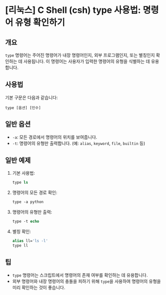 # [리눅스] C Shell (csh) type 사용법: 명령어 유형 확인하기

## 개요
`type` 명령어는 주어진 명령어가 내장 명령어인지, 외부 프로그램인지, 또는 별칭인지 확인하는 데 사용됩니다. 이 명령어는 사용자가 입력한 명령어의 유형을 식별하는 데 유용합니다.

## 사용법
기본 구문은 다음과 같습니다:

```
type [옵션] [인수]
```

## 일반 옵션
- `-a`: 모든 경로에서 명령어의 위치를 보여줍니다.
- `-t`: 명령어의 유형만 출력합니다. (예: `alias`, `keyword`, `file`, `builtin` 등)

## 일반 예제
1. 기본 사용법:
   ```csh
   type ls
   ```

2. 명령어의 모든 경로 확인:
   ```csh
   type -a python
   ```

3. 명령어의 유형만 출력:
   ```csh
   type -t echo
   ```

4. 별칭 확인:
   ```csh
   alias ll='ls -l'
   type ll
   ```

## 팁
- `type` 명령어는 스크립트에서 명령어의 존재 여부를 확인하는 데 유용합니다.
- 외부 명령어와 내장 명령어의 충돌을 피하기 위해 `type`을 사용하여 명령어의 유형을 미리 확인하는 것이 좋습니다.